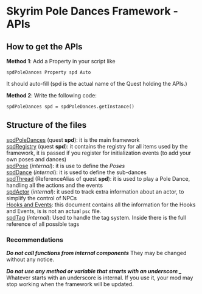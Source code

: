 # Skyrim Pole Dances Framework - APIs

## How to get the APIs

**Method 1**:
Add a Property in your script like
```
spdPoleDances Property spd Auto
```

It should auto-fill (spd is the actual name of the Quest holding the APIs.)


**Method 2**:
Write the following code:
```
spdPoleDances spd = spdPoleDances.getInstance()
```


## Structure of the files

[spdPoleDances](spdPoleDances.md) (quest **spd**): it is the main framework<br>
[spdRegistry](spdRegistry.md) (quest **spd**): it contains the registry for all items used by the framework, it is passed if you register for initialization events (to add your own poses and dances)<br>
[spdPose](spdPose.md) (_internal_): it is use to define the _Poses_<br>
[spdDance](spdDance.md) (_internal_): it is used to define the sub-dances<br>
[spdThread](spdThread.md) (ReferenceAlias of quest **spd**): it is used to play a Pole Dance, handling all the actions and the events<br>
[spdActor](spdActor.md) (_internal_): it used to track extra information about an actor, to simplify the control of NPCs<br>
[Hooks and Events](Hooks.md): this document contains all the information for the Hooks and Events, is is not an actual ```psc``` file.<br>
[spdTag](spdTag.md) (_internal_): Used to handle the tag system. Inside there is the full reference of all possible tags

### Recommendations

***Do not call functions from internal components***
They may be changed without any notice.

***Do not use any method or variable that strarts with an underscore \_***
Whatever starts with an underscore is internal. If you use it, your mod may stop working when the framework will be updated.
